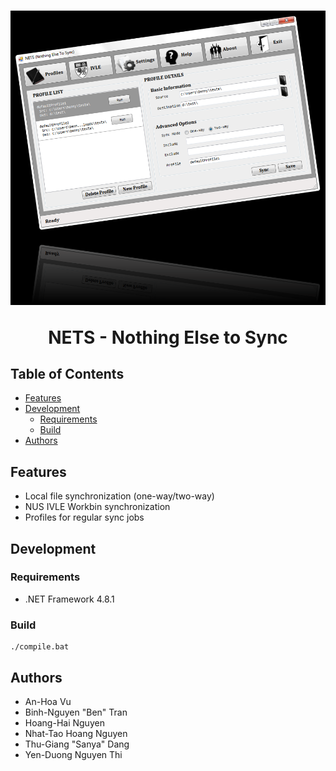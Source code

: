 <h1 align="center">
  <img src="./misc/main.png" alt="Logo">

  <p align="center">NETS - Nothing Else to Sync</p>
</h1>

## Table of Contents

- [Features](#features)
- [Development](#development)
    - [Requirements](#requirements)
    - [Build](#build)
- [Authors](#authors)

## Features

- Local file synchronization (one-way/two-way)
- NUS IVLE Workbin synchronization
- Profiles for regular sync jobs

## Development

### Requirements

- .NET Framework 4.8.1

### Build

```shell
./compile.bat
```

## Authors

- An-Hoa Vu
- Binh-Nguyen "Ben" Tran
- Hoang-Hai Nguyen
- Nhat-Tao Hoang Nguyen
- Thu-Giang "Sanya" Dang
- Yen-Duong Nguyen Thi
